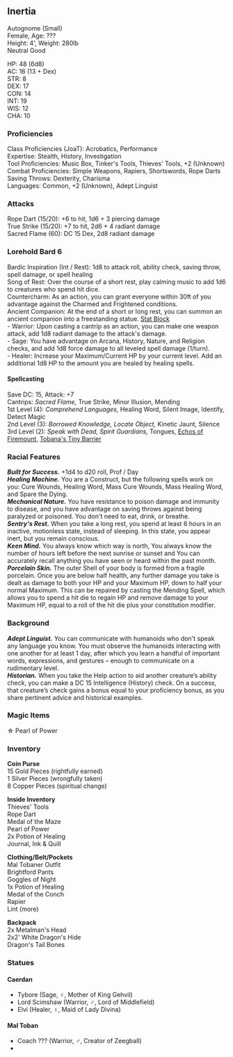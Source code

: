 ## Inertia 
Autognome (Small) \
Female, Age: ??? \
Height: 4', Weight: 280lb \
Neutral Good

HP: 48 (6d8) \
AC: 16 (13 + Dex) \
STR: 8 \
DEX: 17 \
CON: 14 \
INT: 19 \
WIS: 12 \
CHA: 10

### Proficiencies
Class Proficiencies (JoaT): Acrobatics, Performance \
Expertise: Stealth, History, Investigation \
Tool Proficiencies: Music Box, Tinker's Tools, Thieves' Tools, +2 (Unknown) \
Combat Proficiencies: Simple Weapons, Rapiers, Shortswords, Rope Darts \
Saving Throws: Dexterity, Charisma \
Languages: Common, +2 (Unknown), Adept Linguist

### Attacks
Rope Dart (15/20): +6 to hit, 1d6 + 3 piercing damage \
True Strike (15/20): +7 to hit, 2d6 + 4 radiant damage \
Sacred Flame (60): DC 15 Dex, 2d8 radiant damage

### Lorehold Bard 6
Bardic Inspiration (Int / Rest): 1d8 to attack roll, ability check, saving throw, spell damage, or spell healing \
Song of Rest: Over the course of a short rest, play calming music to add 1d6 to creatures who spend hit dice. \
Countercharm: As an action, you can grant everyone within 30ft of you advantage against the Charmed and Frightened conditions. \
Ancient Companion: At the end of a short or long rest, you can summon an ancient companion into a freestanding statue. [Stat Block](http://dnd5e.wikidot.com/multisubclass:mage-of-lorehold-ua) \
\- Warrior: Upon casting a cantrip as an action, you can make one weapon attack, add 1d8 radiant damage to the attack's damage. \
\- Sage: You have advantage on Arcana, History, Nature, and Religion checks, and add 1d8 force damage to all leveled spell damage (1/turn). \
\- Healer: Increase your Maximum/Current HP by your current level. Add an additional 1d8 HP to the amount you are healed by healing spells.

#### Spellcasting
Save DC: 15, Attack: +7 \
Cantrips: *Sacred Flame,* True Strike, Minor Illusion, Mending \
1st Level (4): *Comprehend Languages,* Healing Word, Silent Image, Identify, Detect Magic \
2nd Level (3): *Borrowed Knowledge, Locate Object,* Kinetic Jaunt, Silence \
3rd Level (2): *Speak with Dead, Spirit Guardians,* Tongues, [Echos of Firemount](https://roll20.net/compendium/dnd5e/Stinking%20Cloud#content), [Tobana's Tiny Barrier](https://roll20.net/compendium/dnd5e/Tiny%20Hut#content)

### Racial Features
***Built for Success.*** +1d4 to d20 roll, Prof / Day \
***Healing Machine.*** You are a Construct, but the following spells work on you: Cure Wounds, Healing Word, Mass Cure Wounds, Mass Healing Word, and Spare the Dying. \
***Mechanical Nature.*** You have resistance to poison damage and immunity to disease, and you have advantage on saving throws against being paralyzed or poisoned. You don't need to eat, drink, or breathe. \
***Sentry's Rest.*** When you take a long rest, you spend at least 6 hours in an inactive, motionless state, instead of sleeping. In this state, you appear inert, but you remain conscious. \
***Keen Mind.*** You always know which way is north, You always know the number of hours left before the next sunrise or sunset and You can accurately recall anything you have seen or heard within the past month. \
***Porcelain Skin.*** The outer Shell of your body is formed from a fragile porcelain. Once you are below half health, any further damage you take is dealt as damage to both your HP and your Maximum HP, down to half your normal Maximum. This can be repaired by casting the Mending Spell, which allows you to spend a hit die to regain HP and remove damage to your Maximum HP, equal to a roll of the hit die plus your constitution modifier. 

### Background
***Adept Linguist.*** You can communicate with humanoids who don't speak any language you know. You must observe the humanoids interacting with one another for at least 1 day, after which you learn a handful of important words, expressions, and gestures – enough to communicate on a rudimentary level. \
***Historian.*** When you take the Help action to aid another creature’s ability check, you can make a DC 15 Intelligence (History) check. On a success, that creature’s check gains a bonus equal to your proficiency bonus, as you share pertinent advice and historical examples.

### Magic Items
☆ Pearl of Power

### Inventory
**Coin Purse** \
15 Gold Pieces (rightfully earned) \
1 Silver Pieces (wrongfully taken) \
8 Copper Pieces (spiritual change)

**Inside Inventory**\
Thieves' Tools \
Rope Dart \
Medal of the Maze \
Pearl of Power \
2x Potion of Healing \
Journal, Ink & Quill

**Clothing/Belt/Pockets** \
Mal Tobaner Outfit \
Brightford Pants \
Goggles of Night \
1x Potion of Healing \
Medal of the Conch \
Rapier \
Lint (more)

**Backpack**\
2x Metalman's Head \
2x2' White Dragon's Hide \
Dragon's Tail Bones

### Statues
#### Caerdan
- Tybore (Sage, ♀, Mother of King Gehvil)
- Lord Scimshaw (Warrior, ♂, Lord of Middlefield)
- Elvi (Healer, ♀, Maid of Lady Divina)

#### Mal Toban
- Coach ??? (Warrior, ♂, Creator of Zeegball)
- 

